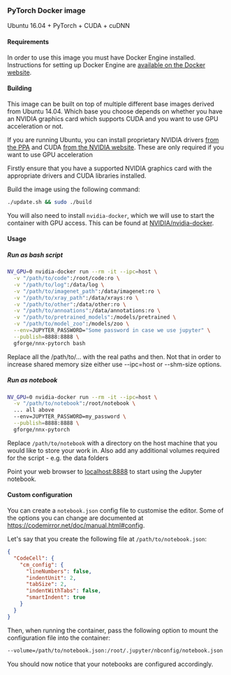 ### PyTorch Docker image

Ubuntu 16.04 + PyTorch + CUDA + cuDNN

#### Requirements

In order to use this image you must have Docker Engine installed. Instructions for setting up Docker Engine are [available on the Docker website](https://docs.docker.com/engine/installation/).

#### Building

This image can be built on top of multiple different base images derived from Ubuntu 14.04. Which base you choose depends on whether you have an NVIDIA graphics card which supports CUDA and you want to use GPU acceleration or not.

If you are running Ubuntu, you can install proprietary NVIDIA drivers [from the PPA](https://launchpad.net/~graphics-drivers/+archive/ubuntu/ppa) and CUDA [from the NVIDIA website](https://developer.nvidia.com/cuda-downloads). These are only required if you want to use GPU acceleration

Firstly ensure that you have a supported NVIDIA graphics card with the appropriate drivers and CUDA libraries installed.

Build the image using the following command:

```sh
./update.sh && sudo ./build
```

You will also need to install `nvidia-docker`, which we will use to start the container with GPU access. This can be found at [NVIDIA/nvidia-docker](https://github.com/NVIDIA/nvidia-docker).

#### Usage

##### Run as bash script

```sh
NV_GPU=0 nvidia-docker run --rm -it --ipc=host \
  -v "/path/to/code":/root/code:ro \
  -v "/path/to/log":/data/log \
  -v "/path/to/imagenet_path":/data/imagenet:ro \
  -v "/path/to/xray_path":/data/xrays:ro \
  -v "/path/to/other":/data/other:ro \
  -v "/path/to/annoations":/data/annotations:ro \
  -v "/path/to/pretrained_models":/models/pretrained \
  -v "/path/to/model_zoo":/models/zoo \
  --env=JUPYTER_PASSWORD="Some password in case we use jupyter" \
  --publish=8888:8888 \
  gforge/nnx-pytorch bash
```

Replace all the /path/to/... with the real paths and then. Not that in order to increase shared memory size either use --ipc=host or --shm-size options.

##### Run as notebook

```sh
NV_GPU=0 nvidia-docker run --rm -it --ipc=host \
  -v "/path/to/notebook":/root/notebook \
  ... all above
  --env=JUPYTER_PASSWORD=my_password \
  --publish=8888:8888 \
  gforge/nnx-pytorch
```
Replace `/path/to/notebook` with a directory on the host machine that you would like to store your work in.
Also add any additional volumes required for the script - e.g. the data folders

Point your web browser to [localhost:8888](http://localhost:8888) to start using the Jupyter notebook.

#### Custom configuration

You can create a `notebook.json` config file to customise the editor. Some of the options you can change are documented at https://codemirror.net/doc/manual.html#config.

Let's say that you create the following file at `/path/to/notebook.json`:

```json
{
  "CodeCell": {
    "cm_config": {
      "lineNumbers": false,
      "indentUnit": 2,
      "tabSize": 2,
      "indentWithTabs": false,
      "smartIndent": true
    }
  }
}
```

Then, when running the container, pass the following option to mount the configuration file into the container:

```sh
--volume=/path/to/notebook.json:/root/.jupyter/nbconfig/notebook.json
```

You should now notice that your notebooks are configured accordingly.

